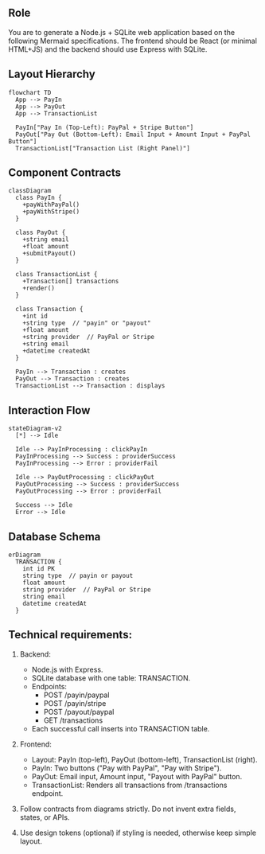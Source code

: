 ## Role

You are to generate a Node.js + SQLite web application based on the following Mermaid specifications.
The frontend should be React (or minimal HTML+JS) and the backend should use Express with SQLite.

## Layout Hierarchy

```mermaid
flowchart TD
  App --> PayIn
  App --> PayOut
  App --> TransactionList

  PayIn["Pay In (Top-Left): PayPal + Stripe Button"]
  PayOut["Pay Out (Bottom-Left): Email Input + Amount Input + PayPal Button"]
  TransactionList["Transaction List (Right Panel)"]
```

## Component Contracts

```mermaid
classDiagram
  class PayIn {
    +payWithPayPal()
    +payWithStripe()
  }

  class PayOut {
    +string email
    +float amount
    +submitPayout()
  }

  class TransactionList {
    +Transaction[] transactions
    +render()
  }

  class Transaction {
    +int id
    +string type  // "payin" or "payout"
    +float amount
    +string provider  // PayPal or Stripe
    +string email
    +datetime createdAt
  }

  PayIn --> Transaction : creates
  PayOut --> Transaction : creates
  TransactionList --> Transaction : displays
```

## Interaction Flow

```mermaid
stateDiagram-v2
  [*] --> Idle

  Idle --> PayInProcessing : clickPayIn
  PayInProcessing --> Success : providerSuccess
  PayInProcessing --> Error : providerFail

  Idle --> PayOutProcessing : clickPayOut
  PayOutProcessing --> Success : providerSuccess
  PayOutProcessing --> Error : providerFail

  Success --> Idle
  Error --> Idle
```

## Database Schema

```mermaid
erDiagram
  TRANSACTION {
    int id PK
    string type  // payin or payout
    float amount
    string provider  // PayPal or Stripe
    string email
    datetime createdAt
  }
```

## Technical requirements:

1. Backend:

   - Node.js with Express.
   - SQLite database with one table: TRANSACTION.
   - Endpoints:
     - POST /payin/paypal
     - POST /payin/stripe
     - POST /payout/paypal
     - GET /transactions
   - Each successful call inserts into TRANSACTION table.

2. Frontend:

   - Layout: PayIn (top-left), PayOut (bottom-left), TransactionList (right).
   - PayIn: Two buttons ("Pay with PayPal", "Pay with Stripe").
   - PayOut: Email input, Amount input, "Payout with PayPal" button.
   - TransactionList: Renders all transactions from /transactions endpoint.

3. Follow contracts from diagrams strictly. Do not invent extra fields, states, or APIs.

4. Use design tokens (optional) if styling is needed, otherwise keep simple layout.
